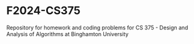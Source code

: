 # F2024-CS375
Repository for homework and coding problems for CS 375 - Design and Analysis of Algorithms at Binghamton University
